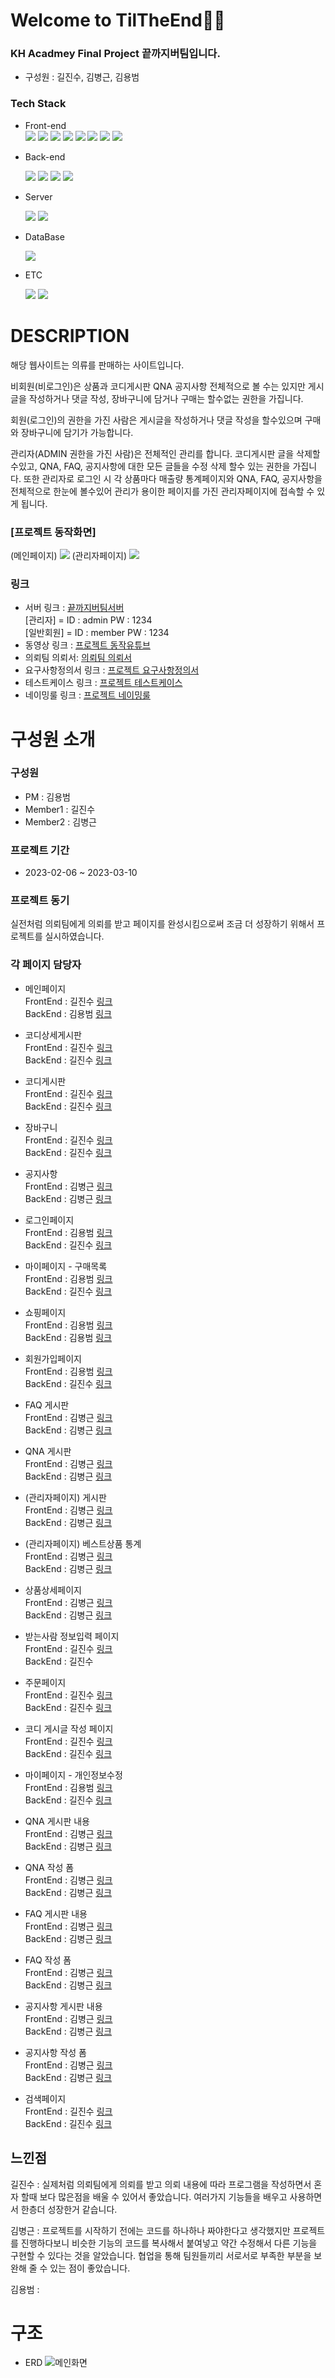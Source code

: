# **Welcome to TilTheEnd👩‍💻**

### KH Acadmey Final Project **끝까지버팀**입니다.
- 구성원 : 길진수, 김병근, 김용범
### Tech Stack
<!-- <img src="https://img.shields.io/badge/표시할이름-색상?style=for-the-badge&logo=기술스택아이콘&logoColor=white"> -->

- Front-end  
    <img src="https://img.shields.io/badge/html-E34F26?style=for-the-badge&logo=html5&logoColor=white"> 
    <img src="https://img.shields.io/badge/css-1572B6?style=for-the-badge&logo=css3&logoColor=white">
    <img src="https://img.shields.io/badge/JavaScript-F7DF1E?style=for-the-badge&logo=javascript&logoColor=white">
    <img src="https://img.shields.io/badge/jsp-FFA500?style=for-the-badge&logo=java&logoColor=white">
    <img src="https://img.shields.io/badge/BootStrap-7952B3?style=for-the-badge&logo=Bootstrap&logoColor=white">
    <img src="https://img.shields.io/badge/JSTL-000000?style=for-the-badge&logo=&logoColor=white">
    <img src="https://img.shields.io/badge/jQuery-0769AD?style=for-the-badge&logo=jQuery&logoColor=white">
    <img src="https://img.shields.io/badge/AJAX-4F8DC6?style=for-the-badge&logo=&logoColor=white">

- Back-end

    <img src="https://img.shields.io/badge/springboot-6DB33F?style=for-the-badge&logo=springboot&logoColor=white">
    <img src="https://img.shields.io/badge/Spring Security-6DB33F?style=for-the-badge&logo=Spring Security&logoColor=white">
    <img src="https://img.shields.io/badge/Servlet-E11F21?style=for-the-badge&logo=&logoColor=white">
    <img src="https://img.shields.io/badge/MYBATIS-000000?style=for-the-badge&logo=&logoColor=white">

- Server

    <img src="https://img.shields.io/badge/Ubuntu-E95420?style=for-the-badge&logo=Ubuntu&logoColor=white">
    <img src="https://img.shields.io/badge/linux-FCC624?style=for-the-badge&logo=linux&logoColor=black">

- DataBase

    <img src="https://img.shields.io/badge/mysql-4479A1?style=for-the-badge&logo=mysql&logoColor=white">

- ETC

    <img src="https://img.shields.io/badge/github-181717?style=for-the-badge&logo=github&logoColor=white">
    <img src="https://img.shields.io/badge/zoom-0652E2?style=for-the-badge&logo=zoom&logoColor=white">

# **DESCRIPTION**

해당 웹사이트는 의류를 판매하는 사이트입니다.   

비회원(비로그인)은 상품과 코디게시판 QNA 공지사항 전체적으로 볼 수는 있지만 게시글을 작성하거나 댓글 작성, 장바구니에 담거나 구매는 할수없는 권한을 가집니다.   

회원(로그인)의 권한을 가진 사람은 게시글을 작성하거나 댓글 작성을 할수있으며 구매와 장바구니에 담기가 가능합니다.

관리자(ADMIN 권한을 가진 사람)은 전체적인 관리를 합니다. 코디게시판 글을 삭제할수있고, QNA, FAQ, 공지사항에 대한 모든 글들을 수정 삭제 할수 있는 권한을 가집니다. 또한 관리자로 로그인 시 각 상품마다 매출량 통계페이지와  QNA, FAQ, 공지사항을 전체적으로 한눈에 볼수있어 관리가 용이한 페이지를 가진 관리자페이지에 접속할 수 있게 됩니다. 

### **[프로젝트 동작화면]**
<!-- ![메인화면](./refer/%EB%A9%94%EC%9D%B8%ED%99%94%EB%A9%B4.PNG) -->
(메인페이지)
<img src="./refer/%EB%A9%94%EC%9D%B8%ED%99%94%EB%A9%B4.PNG" width="%" height="" ></img>
(관리자페이지)
<img src="./refer/%EA%B4%80%EB%A6%AC%EC%9E%90%ED%99%94%EB%A9%B4.PNG" width="%" height=""></img>

### 링크
- 서버 링크 : [끝까지버팀서버](http://yongbeom.mynetgear.com:8080/)   
[관리자] = ID : admin PW : 1234  
[일반회원] = ID : member PW : 1234
- 동영상 링크 : [프로젝트 동작유튜브](https://youtu.be/3L9r1h21fWE)
- 의뢰팀 의뢰서: [의뢰팀 의뢰서](./refer/PT_Requestment_%EB%A7%9D%EA%B3%A0.pdf)
- 요구사항정의서 링크 : [프로젝트 요구사항정의서](./refer/%EB%81%9D%EA%B9%8C%EC%A7%80%EB%B2%84%ED%8C%80-%EC%9A%94%EA%B5%AC%EC%82%AC%ED%95%AD%EC%A0%95%EC%9D%98%EC%84%9C.xlsx)
- 테스트케이스 링크 : [프로젝트 테스트케이스](./refer/%EB%81%9D%EA%B9%8C%EC%A7%80%EB%B2%84%ED%8C%80-%ED%85%8C%EC%8A%A4%ED%8A%B8%EC%BC%80%EC%9D%B4%EC%8A%A4%20(1).xlsx)
- 네이밍룰 링크 : [프로젝트 네이밍룰](./refer/Naming_Rule_%EB%81%9D%EA%B9%8C%EC%A7%80%EB%B2%84%ED%8C%80.xlsx)

# **구성원 소개**
### 구성원
- PM : 김용범
- Member1 : 길진수
- Member2 : 김병근
### 프로젝트 기간
- 2023-02-06 ~ 2023-03-10
### 프로젝트 동기
실전처럼 의뢰팀에게 의뢰를 받고 페이지를 완성시킴으로써 조금 더 성장하기 위해서 프로젝트를 실시하였습니다.

### 각 페이지 담당자
- 메인페이지   
FrontEnd : 길진수 [링크](./src/main/webapp/WEB-INF/views/index.jsp)   
BackEnd : 김용범 [링크](./src/main/java/com/final_project/tiltheend_final_springboot/controller/HomeController.java)

- 코디상세게시판   
FrontEnd : 길진수 [링크](./src/main/webapp/WEB-INF/views/coordination/coordination.jsp)   
BackEnd : 길진수 [링크](./src/main/java/com/final_project/tiltheend_final_springboot/controller/CoordinationController.java)

- 코디게시판   
FrontEnd : 길진수 [링크](./src/main/webapp/WEB-INF/views/coordination/coordinationBoard.jsp)   
BackEnd : 길진수 [링크](./src/main/java/com/final_project/tiltheend_final_springboot/controller/CoordinationController.java)

- 장바구니   
FrontEnd : 길진수 [링크](./src/main/webapp/WEB-INF/views/shoppingcart/shoppingcart.jsp)   
BackEnd : 길진수 [링크](./src/main/java/com/final_project/tiltheend_final_springboot/controller/ShoppingCartController.java)

- 공지사항   
FrontEnd : 김병근 [링크](./src/main/webapp/WEB-INF/views/announcement/announcement.jsp)   
BackEnd : 김병근 [링크](./src/main/java/com/final_project/tiltheend_final_springboot/controller/ListController.java)

- 로그인페이지   
FrontEnd : 김용범 [링크](./src/main/webapp/WEB-INF/views/login/login.jsp)   
BackEnd : 길진수 [링크](./src/main/java/com/final_project/tiltheend_final_springboot/controller/LoginController.java)

- 마이페이지 - 구매목록   
FrontEnd : 김용범 [링크](./src/main/webapp/WEB-INF/views/login/mypage.jsp)   
BackEnd : 길진수 [링크](./src/main/java/com/final_project/tiltheend_final_springboot/controller/MyPageController.java)

- 쇼핑페이지   
FrontEnd : 김용범 [링크](./src/main/webapp/WEB-INF/views/shop/shop.jsp)   
BackEnd : 김용범 [링크](./src/main/java/com/final_project/tiltheend_final_springboot/controller/ShopController.java)

- 회원가입페이지   
FrontEnd : 김용범 [링크](./src/main/webapp/WEB-INF/views/login/signup.jsp)   
BackEnd : 길진수 [링크](./src/main/java/com/final_project/tiltheend_final_springboot/controller/SignupController.java)

- FAQ 게시판   
FrontEnd : 김병근 [링크](./src/main/webapp/WEB-INF/views/qna/faq.jsp)   
BackEnd : 김병근 [링크](./src/main/java/com/final_project/tiltheend_final_springboot/controller/ListController.java)

- QNA 게시판   
FrontEnd : 김병근 [링크](./src/main/webapp/WEB-INF/views/qna/qna.jsp)   
BackEnd : 김병근 [링크](./src/main/java/com/final_project/tiltheend_final_springboot/controller/ListController.java)

- (관리자페이지) 게시판   
FrontEnd : 김병근 [링크](./src/main/webapp/WEB-INF/views/admin/admin_list.jsp)   
BackEnd : 김병근 [링크](./src/main/java/com/final_project/tiltheend_final_springboot/controller/AdminController.java)

- (관리자페이지) 베스트상품 통계   
FrontEnd : 김병근 [링크](./src/main/webapp/WEB-INF/views/admin/admin.jsp)    
BackEnd : 김병근 [링크](./src/main/java/com/final_project/tiltheend_final_springboot/controller/ListController.java)

- 상품상세페이지   
FrontEnd : 김병근 [링크](./src/main/webapp/WEB-INF/views/shop/item_info.jsp)   
BackEnd : 김병근 [링크](./src/main/java/com/final_project/tiltheend_final_springboot/controller/ItemController.java)

- 받는사람 정보입력 페이지    
FrontEnd : 길진수 [링크](./src/main/webapp/WEB-INF/views/shoppingcart/delivery_address.jsp)   
BackEnd : 길진수 

- 주문페이지   
FrontEnd : 길진수 [링크](./src/main/webapp/WEB-INF/views/shoppingcart/purchasePage.jsp)   
BackEnd : 길진수 [링크](./src/main/java/com/final_project/tiltheend_final_springboot/controller/OrderListController.java)

- 코디 게시글 작성 페이지   
FrontEnd : 길진수 [링크](./src/main/webapp/WEB-INF/views/coordination/write_coordination.jsp)   
BackEnd : 길진수 [링크](./src/main/java/com/final_project/tiltheend_final_springboot/controller/CoordinationController.java)

- 마이페이지 - 개인정보수정   
FrontEnd : 김용범 [링크](./src/main/webapp/WEB-INF/views/login/Editinformation.jsp)   
BackEnd : 길진수 [링크](./src/main/java/com/final_project/tiltheend_final_springboot/controller/MyPageController.java)

- QNA 게시판 내용   
FrontEnd : 김병근 [링크](./src/main/webapp/WEB-INF/views/qna/qnaboard.jsp)   
BackEnd : 김병근 [링크](./src/main/java/com/final_project/tiltheend_final_springboot/controller/ListController.java)

- QNA 작성 폼  
FrontEnd : 김병근 [링크](./src/main/webapp/WEB-INF/views/qna/qnaForm.jsp)   
BackEnd : 김병근 [링크](./src/main/java/com/final_project/tiltheend_final_springboot/controller/ListController.java)

- FAQ 게시판 내용  
FrontEnd : 김병근 [링크](./src/main/webapp/WEB-INF/views/qna/faqboard.jsp)   
BackEnd : 김병근 [링크](./src/main/java/com/final_project/tiltheend_final_springboot/controller/ListController.java)

- FAQ 작성 폼  
FrontEnd : 김병근 [링크](./src/main/webapp/WEB-INF/views/qna/qnaForm.jsp)   
BackEnd : 김병근 [링크](./src/main/java/com/final_project/tiltheend_final_springboot/controller/ListController.java)

- 공지사항 게시판 내용  
FrontEnd : 김병근 [링크](./src/main/webapp/WEB-INF/views/announcement/announcementboard.jsp)   
BackEnd : 김병근 [링크](./src/main/java/com/final_project/tiltheend_final_springboot/controller/ListController.java)

- 공지사항 작성 폼  
FrontEnd : 김병근 [링크](./src/main/webapp/WEB-INF/views/qna/qnaForm.jsp)   
BackEnd : 김병근 [링크](./src/main/java/com/final_project/tiltheend_final_springboot/controller/ListController.java)

- 검색페이지  
FrontEnd : 길진수 [링크](./src/main/webapp/WEB-INF/views/search/searchpage.jsp)   
BackEnd : 길진수 [링크](./src/main/java/com/final_project/tiltheend_final_springboot/controller/HomeController.java)


## **느낀점**
길진수 : 실제처럼 의뢰팀에게 의뢰를 받고 의뢰 내용에 따라 프로그램을 작성하면서 혼자 할때 보다 많은점을 배울 수 있어서 좋았습니다. 여러가지 기능들을 배우고 사용하면서 한층더 성장한거 같습니다.

김병근 : 프로젝트를 시작하기 전에는 코드를 하나하나 짜야한다고 생각했지만 프로젝트를 진행하다보니 비슷한 기능의 코드를 복사해서 붙여넣고 약간 수정해서 다른 기능을 구현할 수 있다는 것을 알았습니다. 협업을 통해 팀원들끼리 서로서로 부족한 부분을 보완해 줄 수 있는 점이 좋았습니다.

김용범 :

# **구조**
- ERD
![메인화면](./refer/tiltheend.png)
<!-- <img src="./refer/tiltheend.png" width="100%" height=""></img> -->
